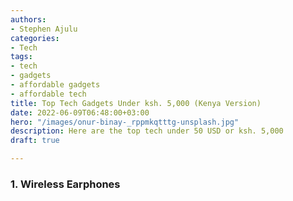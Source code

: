 ```yaml
---
authors:
- Stephen Ajulu
categories:
- Tech
tags:
- tech
- gadgets
- affordable gadgets
- affordable tech
title: Top Tech Gadgets Under ksh. 5,000 (Kenya Version)
date: 2022-06-09T06:48:00+03:00
hero: "/images/onur-binay-_rppmkqtttg-unsplash.jpg"
description: Here are the top tech under 50 USD or ksh. 5,000
draft: true

---
```

### 1. Wireless Earphones